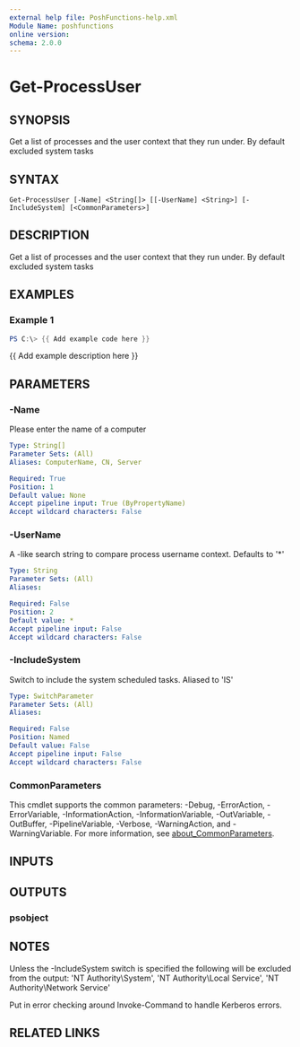 ```yaml
---
external help file: PoshFunctions-help.xml
Module Name: poshfunctions
online version:
schema: 2.0.0
---
```


# Get-ProcessUser

## SYNOPSIS
Get a list of processes and the user context that they run under.
By default excluded system tasks

## SYNTAX

```
Get-ProcessUser [-Name] <String[]> [[-UserName] <String>] [-IncludeSystem] [<CommonParameters>]
```

## DESCRIPTION
Get a list of processes and the user context that they run under.
By default excluded system tasks

## EXAMPLES

### Example 1
```powershell
PS C:\> {{ Add example code here }}
```

{{ Add example description here }}

## PARAMETERS

### -Name
Please enter the name of a computer

```yaml
Type: String[]
Parameter Sets: (All)
Aliases: ComputerName, CN, Server

Required: True
Position: 1
Default value: None
Accept pipeline input: True (ByPropertyName)
Accept wildcard characters: False
```

### -UserName
A -like search string to compare process username context.
Defaults to '*'

```yaml
Type: String
Parameter Sets: (All)
Aliases:

Required: False
Position: 2
Default value: *
Accept pipeline input: False
Accept wildcard characters: False
```

### -IncludeSystem
Switch to include the system scheduled tasks.
Aliased to 'IS'

```yaml
Type: SwitchParameter
Parameter Sets: (All)
Aliases:

Required: False
Position: Named
Default value: False
Accept pipeline input: False
Accept wildcard characters: False
```

### CommonParameters
This cmdlet supports the common parameters: -Debug, -ErrorAction, -ErrorVariable, -InformationAction, -InformationVariable, -OutVariable, -OutBuffer, -PipelineVariable, -Verbose, -WarningAction, and -WarningVariable. For more information, see [about_CommonParameters](http://go.microsoft.com/fwlink/?LinkID=113216).

## INPUTS

## OUTPUTS

### psobject
## NOTES
Unless the -IncludeSystem switch is specified the following will be excluded from the output:
    'NT Authority\System',
    'NT Authority\Local Service',
    'NT Authority\Network Service'

Put in error checking around Invoke-Command to handle Kerberos errors.

## RELATED LINKS
